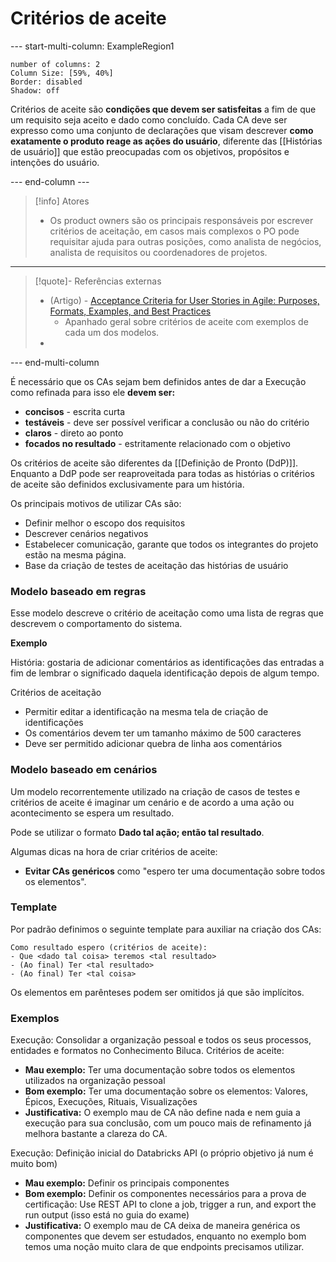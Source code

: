 # Critérios de aceite

--- start-multi-column: ExampleRegion1  
```column-settings  
number of columns: 2
Column Size: [59%, 40%]
Border: disabled
Shadow: off
```

Critérios de aceite são **condições que devem ser satisfeitas** a fim de que um requisito seja aceito e dado como concluído. Cada CA deve ser expresso como uma conjunto de declarações que visam descrever **como exatamente o produto reage as ações do usuário**, diferente das [[Histórias de usuário]] que estão preocupadas com os objetivos, propósitos e intenções do usuário.

--- end-column ---

> [!info] Atores
> - Os product owners são os principais responsáveis por escrever critérios de aceitação, em casos mais complexos o PO pode requisitar ajuda para outras posições, como analista de negócios, analista de requisitos ou coordenadores de projetos.

---

> [!quote]- Referências externas
> - (Artigo) - [Acceptance Criteria for User Stories in Agile: Purposes, Formats, Examples, and Best Practices](https://www.altexsoft.com/blog/acceptance-criteria-purposes-formats-and-best-practices/)
> 	- Apanhado geral sobre critérios de aceite com exemplos de cada um dos modelos.
> - 

--- end-multi-column

É necessário que os CAs sejam bem definidos antes de dar a Execução como refinada para isso ele **devem ser:**

- **concisos** - escrita curta
- **testáveis** - deve ser possível verificar a conclusão ou não do critério
- **claros** - direto ao ponto
- **focados no resultado** - estritamente relacionado com o objetivo

Os critérios de aceite são diferentes da [[Definição de Pronto (DdP)]]. Enquanto a DdP pode ser reaproveitada para todas as histórias o critérios de aceite são definidos exclusivamente para um história.

Os principais motivos de utilizar CAs são:

- Definir melhor o escopo dos requisitos
- Descrever cenários negativos
- Estabelecer comunicação, garante que todos os integrantes do projeto estão na mesma página.
- Base da criação de testes de aceitação das histórias de usuário

### Modelo baseado em regras

Esse modelo descreve o critério de aceitação como uma lista de regras que descrevem o comportamento do sistema.

**Exemplo**

História: gostaria de adicionar comentários as identificações das entradas a fim de lembrar o significado daquela identificação depois de algum tempo.

Critérios de aceitação

- Permitir editar a identificação na mesma tela de criação de identificações
- Os comentários devem ter um tamanho máximo de 500 caracteres
- Deve ser permitido adicionar quebra de linha aos comentários

### Modelo baseado em cenários

Um modelo recorrentemente utilizado na criação de casos de testes e critérios de aceite é imaginar um cenário e de acordo a uma ação ou acontecimento se espera um resultado. 

Pode se utilizar o formato **Dado tal ação; então tal resultado**.

Algumas dicas na hora de criar critérios de aceite:

- **Evitar CAs genéricos** como "espero ter uma documentação sobre todos os elementos".

### Template

Por padrão definimos o seguinte template para auxiliar na criação dos CAs:

```
Como resultado espero (critérios de aceite):
- Que <dado tal coisa> teremos <tal resultado>
- (Ao final) Ter <tal resultado>
- (Ao final) Ter <tal coisa>
```

Os elementos em parênteses podem ser omitidos já que são implícitos.

### Exemplos

Execução: Consolidar a organização pessoal e todos os seus processos, entidades e formatos no Conhecimento Biluca.
Critérios de aceite:
- **Mau exemplo:** Ter uma documentação sobre todos os elementos utilizados na organização pessoal
- **Bom exemplo:** Ter uma documentação sobre os elementos: Valores, Épicos, Execuções, Rituais, Visualizações
- **Justificativa:** O exemplo mau de CA não define nada e nem guia a execução para sua conclusão, com um pouco mais de refinamento já melhora bastante a clareza do CA.

Execução: Definição inicial do Databricks API (o próprio objetivo já num é muito bom)
- **Mau exemplo:** Definir os principais componentes
- **Bom exemplo:** Definir os componentes necessários para a prova de certificação: Use REST API to clone a job, trigger a run, and export the run output (isso está no guia do exame)
- **Justificativa:** O exemplo mau de CA deixa de maneira genérica os componentes que devem ser estudados, enquanto no exemplo bom temos uma noção muito clara de que endpoints precisamos utilizar.